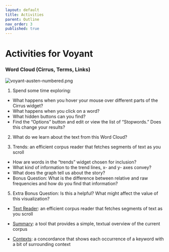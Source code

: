 ```yaml
---
layout: default
title: Activities
parent: Outline
nav_order: 3
published: true
---
```

# Activities for Voyant

### Word Cloud (Cirrus, Terms, Links) 

 ![voyant-austen-numbered.png]({{site.baseurl}}/content/voyant-austen-numbered.png)

 
 1. Spend some time exploring:

  -  What happens when you hover your mouse over different parts of the Cirrus widget?
  -  What happens when you click on a word?
  -  What hidden buttons can you find?
  -  Find the “Options” button and edit or view the list of “Stopwords.” Does this change your results?

 2. What do we learn about the text from this Word Cloud?

4. Trends: an efficient corpus reader that fetches segments of text as you scroll

 - How are words in the “trends” widget chosen for inclusion?
 - What kind of information to the trend lines, x- and y- axes
convey?
 - What does the graph tell us about the story?
 - Bonus Question: What is the difference between relative and raw frequencies and how do you find that information?

5. Extra Bonus Question: Is this a helpful? What might affect the
value of this visualization?

- [Text Reader](https://voyant-tools.org/docs/#!/guide/reader): an efficient corpus reader that fetches segments of text as you scroll

- [Summary](https://voyant-tools.org/docs/#!/guide/summary): a tool that provides a simple, textual overview of the current corpus
- [Contexts](https://voyant-tools.org/docs/#!/guide/contexts): a concordance that shows each occurrence of a keyword with a bit of surrounding context
